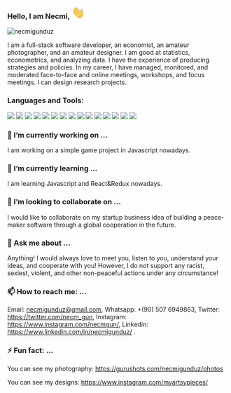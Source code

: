 ### Hello, I am Necmi, <img src="https://raw.githubusercontent.com/ABSphreak/ABSphreak/master/gifs/Hi.gif" width="30px">
<p align="left"> <img src="https://komarev.com/ghpvc/?username=necmigunduz&label=Views&color=blue&style=plastic" alt="necmigunduz" /> </p>

I am a full-stack software developer, an economist, an amateur photographer, and an amateur designer. I am good at statistics, econometrics, and analyzing data. I have the experience of producing strategies and policies. In my career, I have managed, monitored, and moderated face-to-face and online meetings, workshops, and focus meetings. I can design research projects.

### Languages and Tools:
<code><img height="20" src = "https://img.shields.io/badge/-HTML5-E34F26?style=flat&logo=html5&logoColor=white"></code>
<code><img height="20" src = "https://img.shields.io/badge/-CSS3-1572B6?style=flat&logo=css3&logoColor=white"></code>
<code><img height="20" src="https://img.shields.io/badge/-Bootstrap-563D7C?style=flat&logo=bootstrap&logoColor=white"></code>
<code><img height="20" src="https://img.shields.io/badge/-JavaScript-eed718?style=flat&logo=javascript&logoColor=ffffff"></code>
<code><img height="20" src="https://img.shields.io/badge/npm-CB3837?style=for-the-badge&logo=npm&logoColor=white"></code>
<code><img height="20" src="https://img.shields.io/badge/-React-000000?style=flat&logo=react&logoColor=00c8ff"></code>
<code><img height="20" src="https://img.shields.io/badge/Redux-593D88?style=for-the-badge&logo=redux&logoColor=white"></code>
<code><img height="20" src="https://img.shields.io/badge/Ruby-CC342D?style=for-the-"></code>
<code><img height="20" src="https://img.shields.io/badge/-MySQL-F29111?style=flat&logo=mysql&logoColor=FFFFFF"></code>
<code><img height="20" src="http://img.shields.io/badge/-Git-F1502F?style=flat&logo=git&logoColor=FFFFFF"></code>
<code><img height="20" src="http://img.shields.io/badge/-Github-000000?style=flat&logo=github&logoColor=FFFFFF"></code>
<code><img height="20" src="http://img.shields.io/badge/-VS%20Code-007ACC?style=flat&logo=visual%20studio%20code&logoColor=white"></code>
<code><img height="20" src="http://img.shields.io/badge/-Heroku-430098?style=flat&logo=heroku&logoColor=white"></code>
<code><img height="20" src="https://img.shields.io/badge/Netlify-00C7B7?style=for-the-badge&logo=netlify&logoColor=white"></code>
<code><img height="20" src="https://img.shields.io/badge/Ruby_on_Rails-CC0000?style=for-the-badge&logo=ruby-on-rails&logoColor=white"></code>

### 🔭 I’m currently working on ...
I am working on a simple game project in Javascript nowadays. 

### 🌱 I’m currently learning ...
I am learning Javascript and React&Redux nowadays. 

### 👯 I’m looking to collaborate on ...
I would like to collaborate on my startup business idea of building a peace-maker software through a global cooperation in the future.

### 💬 Ask me about ...
Anything! I would always love to meet you, listen to you, understand your ideas, and cooperate with you! However, I do not support any racist, sexiest, violent, and other non-peaceful actions under any circumstance!

### 📫 How to reach me: ...
Email: necmigunduz@gmail.com, 
Whatsapp: +(90) 507 6949863,
Twitter: https://twitter.com/necm_gun,
Instagram: https://www.instagram.com/necmgun/,
Linkedin: https://www.linkedin.com/in/necmigunduz/ .



### ⚡ Fun fact: ...
You can see my photography: https://gurushots.com/necmigunduz/photos

You can see my designs: https://www.instagram.com/myartsypieces/